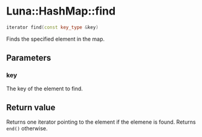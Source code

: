 # Luna::HashMap::find

```c++
iterator find(const key_type &key)
```

Finds the specified element in the map. 



## Parameters
### key
The key of the element to find. 

## Return value
Returns one iterator pointing to the element if the elemene is found. Returns `end()` otherwise. 

